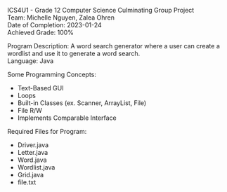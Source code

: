 ICS4U1 - Grade 12 Computer Science Culminating Group Project\
Team: Michelle Nguyen, Zalea Ohren\
Date of Completion: 2023-01-24\
Achieved Grade: 100%

Program Description: A word search generator where a user can create a wordlist and use it to generate a word search.\
Language: Java

Some Programming Concepts:
- Text-Based GUI
- Loops
- Built-in Classes (ex. Scanner, ArrayList, File)
- File R/W
- Implements Comparable Interface

Required Files for Program:
- Driver.java
- Letter.java
- Word.java
- Wordlist.java
- Grid.java
- file.txt
